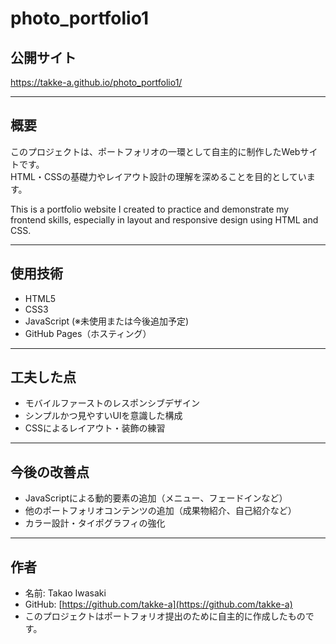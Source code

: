 # photo_portfolio1

## 公開サイト 
https://takke-a.github.io/photo_portfolio1/

---

## 概要

このプロジェクトは、ポートフォリオの一環として自主的に制作したWebサイトです。  
HTML・CSSの基礎力やレイアウト設計の理解を深めることを目的としています。

This is a portfolio website I created to practice and demonstrate my frontend skills, especially in layout and responsive design using HTML and CSS.

---

## 使用技術 

- HTML5  
- CSS3  
- JavaScript (※未使用または今後追加予定)
- GitHub Pages（ホスティング）

---

## 工夫した点 

- モバイルファーストのレスポンシブデザイン  
- シンプルかつ見やすいUIを意識した構成  
- CSSによるレイアウト・装飾の練習

---

## 今後の改善点 

- JavaScriptによる動的要素の追加（メニュー、フェードインなど）  
- 他のポートフォリオコンテンツの追加（成果物紹介、自己紹介など）  
- カラー設計・タイポグラフィの強化

---

## 作者 

- 名前: Takao Iwasaki
- GitHub: [https://github.com/takke-a](https://github.com/takke-a)  
- このプロジェクトはポートフォリオ提出のために自主的に作成したものです。

